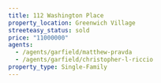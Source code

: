 ```yaml
---
title: 112 Washington Place
property_location: Greenwich Village
streeteasy_status: sold
price: "11000000"
agents:
  - /agents/garfield/matthew-pravda
  - /agents/garfield/christopher-l-riccio
property_type: Single-Family
---
```

